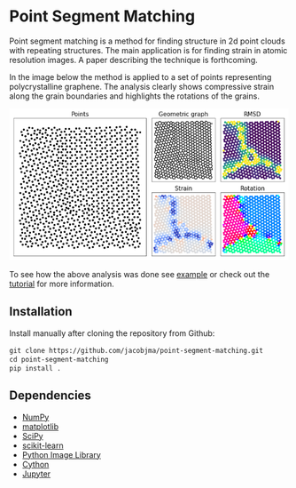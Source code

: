 # Point Segment Matching
Point segment matching is a method for finding structure in 2d point clouds with repeating structures. The main application is for finding strain in atomic resolution images. A paper describing the technique is forthcoming.

In the image below the method is applied to a set of points representing polycrystalline graphene. The analysis clearly shows compressive strain along the grain boundaries and highlights the rotations of the grains.

![abstract](/notebooks/abstract.png?raw=true "Polycrystaline graphene")

To see how the above analysis was done see [example](https://github.com/jacobjma/point-segment-matching/blob/master/notebooks/poly_graphene_traversal.ipynb) or check out the [tutorial](https://github.com/jacobjma/point-segment-matching/blob/master/notebooks/tutorial_nanowire.ipynb) for more information.

## Installation
Install manually after cloning the repository from Github:

    git clone https://github.com/jacobjma/point-segment-matching.git
    cd point-segment-matching
    pip install .

## Dependencies
* [NumPy](http://docs.scipy.org/doc/numpy/reference/)
* [matplotlib](http://matplotlib.org/)
* [SciPy](https://www.scipy.org/)
* [scikit-learn](http://scikit-learn.org/stable/)
* [Python Image Library](https://pillow.readthedocs.io/en/5.0.0/)
* [Cython](http://cython.org/)
* [Jupyter](http://jupyter.org/)
